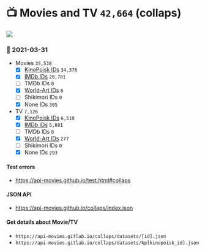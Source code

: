# :tv: Movies and TV `42,664` (collaps)

<a href="https://API-Movies.github.io"><img src="https://API-Movies.github.io/banner.png?cache"></a>

### :date: 2021-03-31
- Movies `35,538`
  - [x] <a href="https://API-Movies.github.io/collaps/movie_kinopoisk_ids.json">KinoPoisk IDs</a> `34,376`
  - [x] <a href="https://API-Movies.github.io/collaps/movie_imdb_ids.json">IMDb IDs</a> `28,781`
  - [ ] TMDb IDs `0`
  - [x] <a href="https://API-Movies.github.io/collaps/movie_world_art_ids.json">World-Art IDs</a> `8`
  - [ ] Shikimori IDs `0`
  - [x] None IDs `305`
- TV `7,126`
  - [x] <a href="https://API-Movies.github.io/collaps/tv_kinopoisk_ids.json">KinoPoisk IDs</a> `6,518`
  - [x] <a href="https://API-Movies.github.io/collaps/tv_imdb_ids.json">IMDb IDs</a> `5,881`
  - [ ] TMDb IDs `0`
  - [x] <a href="https://API-Movies.github.io/collaps/tv_world_art_ids.json">World-Art IDs</a> `277`
  - [ ] Shikimori IDs `0`
  - [x] None IDs `293`
#### Test errors
- <a href='https://api-movies.github.io/test.html#collaps'>https://api-movies.github.io/test.html#collaps</a>
#### JSON API
- <a href='https://api-movies.github.io/collaps/index.json'>https://api-movies.github.io/collaps/index.json</a>
#### Get details about Movie/TV
- `https://api-movies.gitlab.io/collaps/datasets/[id].json`
- `https://api-movies.gitlab.io/collaps/datasets/kp[kinopoisk_id].json`
